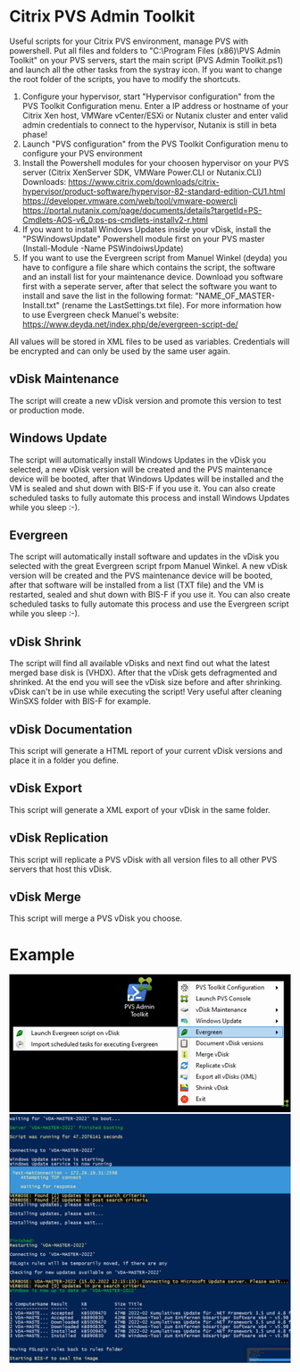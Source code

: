 # Citrix PVS Admin Toolkit
Useful scripts for your Citrix PVS environment, manage PVS with powershell.
Put all files and folders to "C:\Program Files (x86)\PVS Admin Toolkit" on your PVS servers, start the main script (PVS Admin Toolkit.ps1) and launch all the other tasks from the systray icon. If you want to change the root folder of the scripts, you have to modify the shortcuts.

1. Configure your hypervisor, start "Hypervisor configuration" from the PVS Toolkit Configuration menu. Enter a IP address or hostname of your Citrix Xen host, VMWare vCenter/ESXi or Nutanix cluster and enter valid admin credentials to connect to the hypervisor, Nutanix is still in beta phase!
2. Launch "PVS configuration" from the PVS Toolkit Configuration menu to configure your PVS environment
3. Install the Powershell modules for your choosen hypervisor on your PVS server (Citrix XenServer SDK, VMWare Power.CLI or Nutanix.CLI) Downloads:
https://www.citrix.com/downloads/citrix-hypervisor/product-software/hypervisor-82-standard-edition-CU1.html
https://developer.vmware.com/web/tool/vmware-powercli
https://portal.nutanix.com/page/documents/details?targetId=PS-Cmdlets-AOS-v6_0:ps-ps-cmdlets-installv2-r.html
4. If you want to install Windows Updates inside your vDisk, install the "PSWindowsUpdate" Powershell module first on your PVS master (Install-Module -Name PSWindoiwsUpdate)
5. If you want to use the Evergreen script from Manuel Winkel (deyda) you have to configure a file share which contains the script, the software and an install list for your maintenance device. Download you software first with a seperate server, after that select the software you want to install and save the list in the following format: "NAME_OF_MASTER-Install.txt" (rename the LastSettings.txt file). For more information how to use Evergreen check Manuel's website: https://www.deyda.net/index.php/de/evergreen-script-de/

All values will be stored in XML files to be used as variables. Credentials will be encrypted and can only be used by the same user again. 

## vDisk Maintenance
The script will create a new vDisk version and promote this version to test or production mode.

## Windows Update
The script will automatically install Windows Updates in the vDisk you selected, a new vDisk version will be created and the PVS maintenance device will be booted, after that Windows Updates will be installed and the VM is sealed and shut down with BIS-F if you use it. You can also create scheduled tasks to fully automate this process and install Windows Updates while you sleep :-). 

## Evergreen
The script will automatically install software and  updates in the vDisk you selected with the great Evergreen script frpom Manuel Winkel. A new vDisk version will be created and the PVS maintenance device will be booted, after that software will be installed from a list (TXT file) and the VM is restarted, sealed and shut down with BIS-F if you use it. You can also create scheduled tasks to fully automate this process and use the Evergreen script while you sleep :-). 
## vDisk Shrink
The script will find all available vDisks and next find out what the latest merged base disk is (VHDX). After that the vDisk gets defragmented and shrinked. At the end you will see the vDisk size before and after shrinking. vDisk can't be in use while executing the script! Very useful after cleaning WinSXS folder with BIS-F for example. 

## vDisk Documentation
This script will generate a HTML report of your current vDisk versions and place it in a folder you define.

## vDisk Export
This script will generate a XML export of your vDisk in the same folder.

## vDisk Replication
This script will replicate a PVS vDisk with all version files to all other PVS servers that host this vDisk.

## vDisk Merge
This script will merge a PVS vDisk you choose.

# Example

![Toolkit](https://github.com/Mohrpheus78/Citrix/blob/main/PVS%20Admin%20Toolkit/PVSAdminToolkit.png)
![Toolkit](https://github.com/Mohrpheus78/Citrix/blob/main/PVS%20Admin%20Toolkit/WU.png)